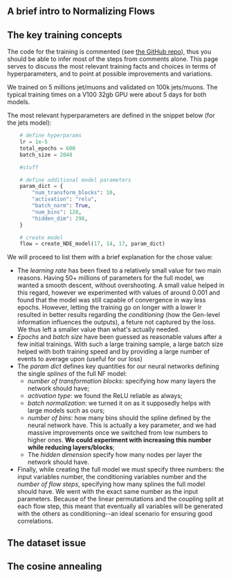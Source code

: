 ## A brief intro to Normalizing Flows


## The key training concepts

The code for the training is commented (see [the GitHub repo][1]), thus you should be able to infer most of the steps from comments alone.
This page serves to discuss the most relevant training facts and choices in terms of hyperparameters, and to point at possible improvements and variations.

We trained on 5 millions jet/muons and validated on 100k jets/muons. The typical training times on a V100 32gb GPU were about 5 days for both models.

The most relevant hyperparameters are defined in the snippet below (for the jets model):

```py
    # define hyperparams
    lr = 1e-5
    total_epochs = 600
    batch_size = 2048

    #stuff 

    # define additional model parameters
    param_dict = {
        "num_transform_blocks": 10,
        "activation": "relu",
        "batch_norm": True,
        "num_bins": 128,
        "hidden_dim": 298,
    }

    # create model
    flow = create_NDE_model(17, 14, 17, param_dict)
```

We will proceed to list them with a brief explanation for the chose value:

- The *learning rate* has been fixed to a relatively small value for two main reasons. Having 50+ millions of parameters for the full model, we wanted a smooth descent, without overshooting. A small value helped in this regard, however we experimented with values of around 0.001 and found that the model was still capable of convergence in way less epochs. However, letting the training go on longer with a lower lr resulted in better results regarding the *conditioning* (how the Gen-level information influences the outputs), a feture not captured by the loss. We thus left a smaller value than what's actually needed.
- *Epochs* and *batch size* have been guessed as reasonable values after a few initial trainings. With such a large training sample, a large batch size helped with both training speed and by providing a large number of events to average upon (useful for our loss)
- The *param dict* defines key quantities for our neural networks defining the single *splines* of the full NF model:
  - *number of transformation blocks*: specifying how many layers the network should have;
  - *activation type*: we found the ReLU reliable as always;
  - *batch normalization*: we turned it on as it supposedly helps with large models such as ours;
  - *number of bins*: how many bins should the spline defined by the neural network have. This is actually a key parameter, and we had massive improvements once we switched from low numbers to higher ones. **We could experiment with increasing this number while reducing layers/blocks**;
  - The *hidden dimension* specify how many nodes per layer the network should have.
- Finally, while creating the full model we must specify three numbers: the input variables number, the conditioning variables number and the *number of flow steps*, specifying how many splines the full model should have. We went with the exact same number as the input parameters. Because of the linear permutations and the coupling split at each flow step, this meant that eventually all variables will be generated with the others as conditioning--an ideal scenario for ensuring good correlations.
## The dataset issue

## The cosine annealing

 [1]: <https://github.com/francesco-vaselli/FlashSim/tree/main/trainings> "The git repo, training section" 
